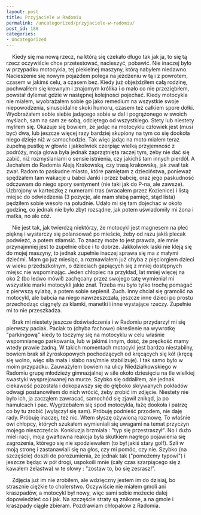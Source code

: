 ```yaml
---
layout: post
title: Przyjaciele w Radomiu
permalink: /uncategorized/przyjaciele-w-radomiu/
post_id: 188
categories: 
- Uncategorized
---
```


    Kiedy się ma nową rzecz, na którą się czekało długo tak jak ja, to się tą rzecz oczywiście chce przetestować, nacieszyć, pobawić. Nie inaczej było w przypadku motocykla, tej piekielnej maszyny, którą nabyłem niedawno. Nacieszenie się nowym pojazdem polega na jeżdżeniu w tą i z powrotem, czasem w jakimś celu, a czasem bez. Kiedy już objeździłem całą rodzinę, pochwaliłem się krewnym i znajomym królika i o mało co nie przeziębiłem, powstał dylemat gdzie w następnej kolejności pojechać. Kiedy motocykla nie miałem, wyobrażałem sobie go jako remedium na wszystkie swoje niepowodzenia, sinusoidalne skoki humoru, czasem też całkiem spore dołki. Wyobrażałem sobie siebie jadącego sobie w dal i pogrążonego w swoich myślach, sam na sam ze sobą, odciętego od wszystkiego. Stety lub niestety myliłem się. Okazuje się bowiem, że jadąc na motocyklu człowiek jest (musi być) dwa, lub jeszcze więcej razy bardziej skupiony na tym co się dookoła niego dzieje niż w samochodzie. Tak więc jadąc na moto miałem teraz zupełną pustkę w głowie i jakkolwiek czerpiąc wielką przyjemność z podróży, moja głowa była jednak zaprzątnięta raczej tym, żeby nie dać się zabić, niż rozmyślaniami o sensie istnienia, czy jakichś tam innych pierdół. A Jechałem do Radomia Aleją Krakowską, czy trasą krakowską, jak zwał tak zwał. Radom to paskudne miasto, które pamiętam z dzieciństwa, ponieważ spędzałem tam wakacje u babci Janki i przez babcię, oraz jego paskudność odczuwam do niego spory sentyment (nie taki jak do P-na, ale zawsze). Uzbrojony w karteczkę z numerami tras (wracałem przez Kozienice) i listą miejsc do odwiedzenia (3 pozycje, ale mam słabą pamięć, stąd lista) pędziłem sobie wesoło na południe. Udało mi się tam dojechać w około godzinę, co jednak nie było zbyt rozsądne, jak potem uświadomiły mi żona i matka, no ale cóż.

    Nie jest tak, jak twierdzą niektórzy, że motocykl jest magnesem na płeć piękną i wystarczy się polansować po mieście, żeby od razu jakiś plecak podwieźć, a potem stłamsić. To znaczy może to jest prawda, ale mnie przynajmniej jest to zupełnie obce i to dobrze. Jakkolwiek laski nie kleją się do mojej maszyny, to jednak zupełnie inaczej sprawa się ma z małymi dziećmi. Mam go już miesiąc, a rozmawiałem już chyba z pięciorgiem dzieci w wieku przedszkolnym, o dzieciach gapiących się z mniej dostępnych miejsc nie wspominając. Jeden chłopiec na przykład, lat mniej więcej na oko 2 (bo ledwo mówił) zachęcany przez swojego tatę wymieniał mi wszystkie marki motocykli jakie znał. Trzeba mu było tylko trochę pomagać z pierwszą sylabą, a potem sobie seplenił. Zuch. Inny chciał się gramolić na motocykl, ale babcia na niego nawrzeszczała, jeszcze inne dzieci po prostu przechodząc ciągnęły za klamki, manetki i inne wystające rzeczy. Zupełnie mi to nie przeszkadza.

    Brak mi niestety jeszcze doświadczenia i w Radomiu przydarzył mi się pierwszy paciak. Paciak to (chyba fachowe) określenie na wywrotkę "parkingową" kiedy to toczymy się na motocyklu w celu właśnie wspomnianego parkowania, lub w jakimś innym, dość, że prędkość mamy wtedy prawie żadną. W takich momentach motocykl jest bardzo niestabilny, bowiem brak sił żyroskopowych pochodzących od kręcących się kół (kręcą się wolno, więc siła mała i słabo nas/mnie stabilizuje). I tak samo było w moim przypadku. Zauważyłem bowiem na ulicy Niedziałkowskiego w Radomiu grupę młodzieży gimnazjalnej w sile około dziesięciu na tle wielkiej swastyki wysprejowanej na murze. Szybko się oddaliłem, ale jednak ciekawość pozostała i dokopawszy się do głęboko skrywanych pokładów odwagi postanowiłem do nich wrócić, żeby zrobić im zdjęcie. Niestety nie było ich, ja zacząłem zawracać, samochód się zjawił znikąd, ja po hamulcach i pac. Wygrzebałem się spod motocykla, łażę dookoła i patrzę co by tu zrobić (wyłączył się sam). Próbuję podnieść przodem, nie daję rady. Próbuję inaczej, też nic. Wtem słyszę ożywioną rozmowę. To właśnie owi chłopcy, których szukałem wymieniali się uwagami na temat przyczyn mojego nieszczęścia. Konkluzja brzmiała : "typ się przestraszył". No i dużo mieli racji, moja gwałtowna reakcja była skutkiem nagłego pojawienia się zagrożenia, którego się nie spodziewałem (to był jakiś stary golf). Szli w moją stronę i zastanawiali się na głos, czy mi pomóc, czy nie. Szybko (na szczęście) doszli do porozumienia, że jednak tak ("pomożemy typowi") i jeszcze będąc w pół drogi, uspokoili mnie (cały czas szarpiącego się z kawałem żelastwa) w te słowy : "zostaw to, bo się zesrasz!".

    Zdjęcia już im nie zrobiłem, ale wdzięczny jestem im do dzisiaj, bo strasznie ciężkie to cholerstwo. Oczywiście nie miałem gmoli ani kraszpadów, a motocykl był nowy, więc sami sobie możecie dalej dopowiedzieć co i jak. Na szczęście straty są znikome, a na gmole i kraszpady ciągle zbieram. Pozdrawiam chłopaków z Radomia.